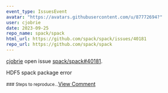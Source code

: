```yaml
---
event_type: IssuesEvent
avatar: "https://avatars.githubusercontent.com/u/87772694?"
user: cjobrie
date: 2023-09-25
repo_name: spack/spack
html_url: https://github.com/spack/spack/issues/40181
repo_url: https://github.com/spack/spack
---
```


<a href='https://github.com/cjobrie' target='_blank'>cjobrie</a> open issue <a href='https://github.com/spack/spack/issues/40181' target='_blank'>spack/spack#40181</a>.

<p>HDF5 spack package error</p><small>### Steps to reproduce...</small><a href='https://github.com/spack/spack/issues/40181' target='_blank'>View Comment</a>